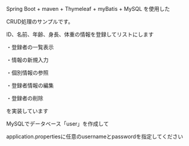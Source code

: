 Spring Boot + maven + Thymeleaf + myBatis + MySQL を使用した

CRUD処理のサンプルです。

ID、名前、年齢、身長、体重の情報を登録してリストにします

・登録者の一覧表示

・情報の新規入力

・個別情報の参照

・登録者情報の編集

・登録者の削除

を実装しています


MySQLでデータベース「user」を作成して

application.propertiesに任意のusernameとpasswordを指定してください
